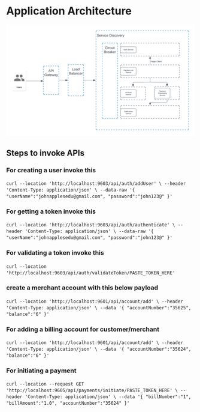 # Application Architecture
![Architecture](https://github.com/Rahul-4525/MicroservicesArch/blob/master/Architecture.png?raw=true)

## Steps to invoke APIs
### For creating a user invoke this
`curl --location 'http://localhost:9603/api/auth/addUser' \
    --header 'Content-Type: application/json' \
--data-raw '{
    "userName":"johnapplesedu@gmail.com",
    "password":"john123@"
}'`
### For getting a token invoke this
`curl --location 'http://localhost:9603/api/auth/authenticate' \
--header 'Content-Type: application/json' \
--data-raw '{
    "userName":"johnapplesedu@gmail.com",
    "password":"john123@"
}'`
### For validating a token invoke this
`curl --location 'http://localhost:9603/api/auth/validateToken/PASTE_TOKEN_HERE'`

### create a merchant account with this below payload
`curl --location 'http://localhost:9601/api/account/add' \
--header 'Content-Type: application/json' \
--data '{
    "accountNumber":"35625",
    "balance":"6"
}'`

### For adding a billing account for customer/merchant
`curl --location 'http://localhost:9601/api/account/add' \
--header 'Content-Type: application/json' \
--data '{
    "accountNumber":"35624",
    "balance":"6"
}'`

### For initiating a payment
`curl --location --request GET 'http://localhost:9605/api/payments/initiate/PASTE_TOKEN_HERE' \
    --header 'Content-Type: application/json' \
    --data '{
        "billNumber":"1",
        "billAmount":"1.0",
        "accountNumber":"35624"
    }'`